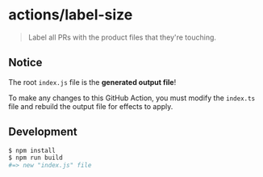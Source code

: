 # actions/label-size

> Label all PRs with the product files that they're touching.

## Notice

The root `index.js` file is the **generated output file**!

To make any changes to this GitHub Action, you must modify the `index.ts` file and rebuild the output file for effects to apply.

## Development

```sh
$ npm install
$ npm run build
#=> new "index.js" file
```